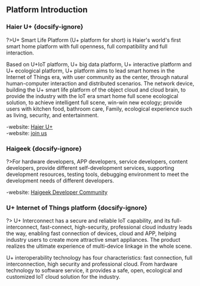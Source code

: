 ## Platform Introduction

### Haier U+ {docsify-ignore}
?>U+ Smart Life Platform (U+ platform for short) is Haier's world's first smart home platform with full openness, full compatibility and full interaction.

Based on U+IoT platform, U+ big data platform, U+ interactive platform and U+ ecological platform, U+ platform aims to lead smart homes in the Internet of Things era, with user community as the center, through natural human-computer interaction and distributed scenarios. The network device, building the U+ smart life platform of the object cloud and cloud brain, to provide the industry with the IoT era smart home full scene ecological solution, to achieve intelligent full scene, win-win new ecology; provide users with kitchen food, bathroom care, Family, ecological experience such as living, security, and entertainment.  
 
-website: [Haier U+][haieruplus]  
-website: [join us][joinhaieruplus]  

### Haigeek {docsify-ignore}
?>For hardware developers, APP developers, service developers, content developers, provide different self-development services, supporting development resources, testing tools, debugging environment to meet the development needs of different developers.  
   
-website: [Haigeek Developer Community][haigeek]

### U+ Internet of Things platform {docsify-ignore}

?> U+ Interconnect has a secure and reliable IoT capability, and its full-interconnect, fast-connect, high-security, professional cloud industry leads the way, enabling fast connection of devices, cloud and APP, helping industry users to create more attractive smart appliances. The product realizes the ultimate experience of multi-device linkage in the whole scene.  

U+ interoperability technology has four characteristics: fast connection, full interconnection, high security and professional cloud. From hardware technology to software service, it provides a safe, open, ecological and customized IoT cloud solution for the industry.      


[haigeek]:http://www.haigeek.com
[haieruplus]:http://www.haieruplus.com
[joinhaieruplus]:http://www.haieruplus.com/zhaopinlist.htm

